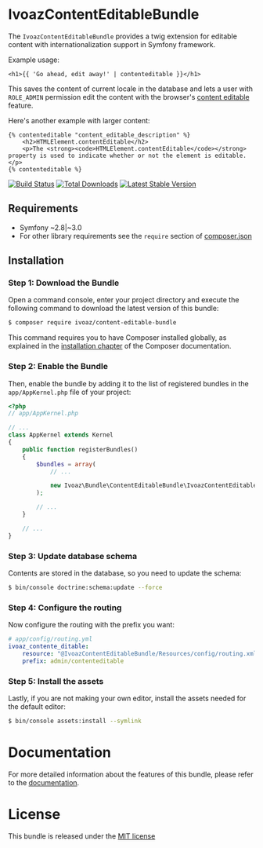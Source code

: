 IvoazContentEditableBundle
==========================

The `IvoazContentEditableBundle` provides a twig extension for editable content
with internationalization support in Symfony framework.

Example usage:

```twig
<h1>{{ 'Go ahead, edit away!' | contenteditable }}</h1>
```

This saves the content of current locale in the database and lets a user with
`ROLE_ADMIN` permission edit the content with the browser's
[content editable](https://developer.mozilla.org/en-US/docs/Web/Guide/HTML/Content_Editable)
feature.

Here's another example with larger content:
```twig
{% contenteditable "content_editable_description" %}
    <h2>HTMLElement.contentEditable</h2>
    <p>The <strong><code>HTMLElement.contentEditable</code></strong> property is used to indicate whether or not the element is editable.</p>
{% contenteditable %}
```

[![Build Status](https://travis-ci.org/ivoaz/content-editable-bundle.svg?branch=master)](https://travis-ci.org/ivoaz/content-editable-bundle)
[![Total Downloads](https://poser.pugx.org/ivoaz/content-editable-bundle/downloads.png)](https://packagist.org/packages/ivoaz/content-editable-bundle)
[![Latest Stable Version](https://poser.pugx.org/ivoaz/content-editable-bundle/v/stable.png)](https://packagist.org/packages/ivoaz/content-editable-bundle)

Requirements
------------

* Symfony ~2.8|~3.0
* For other library requirements see the `require` section of
  [composer.json](composer.json)

Installation
------------

### Step 1: Download the Bundle


Open a command console, enter your project directory and execute the
following command to download the latest version of this bundle:

```bash
$ composer require ivoaz/content-editable-bundle
```

This command requires you to have Composer installed globally, as explained
in the [installation chapter](https://getcomposer.org/doc/00-intro.md)
of the Composer documentation.

### Step 2: Enable the Bundle

Then, enable the bundle by adding it to the list of registered bundles
in the `app/AppKernel.php` file of your project:

```php
<?php
// app/AppKernel.php

// ...
class AppKernel extends Kernel
{
    public function registerBundles()
    {
        $bundles = array(
            // ...

            new Ivoaz\Bundle\ContentEditableBundle\IvoazContentEditableBundle(),
        );

        // ...
    }

    // ...
}
```

### Step 3: Update database schema

Contents are stored in the database, so you need to update the schema:

```bash
$ bin/console doctrine:schema:update --force
```

### Step 4: Configure the routing

Now configure the routing with the prefix you want:

```yml
# app/config/routing.yml
ivoaz_contente_ditable:
    resource: "@IvoazContentEditableBundle/Resources/config/routing.xml"
    prefix: admin/contenteditable

```

### Step 5: Install the assets

Lastly, if you are not making your own editor, install the assets needed for the
default editor:

```bash
$ bin/console assets:install --symlink
```

Documentation
=============

For more detailed information about the features of this bundle, please refer to
the [documentation](Resources/doc/index.rst).

License
=======

This bundle is released under the [MIT license](LICENSE)
